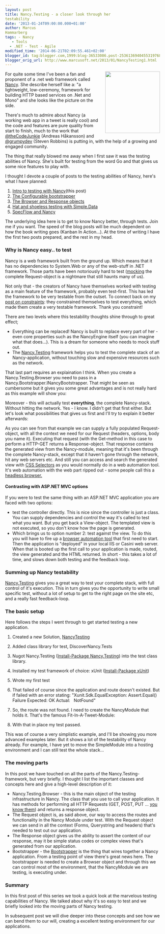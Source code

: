 ```yaml
---
layout: post
title: Nancy.Testing - a closer look through her
testability
date: '2013-01-24T09:00:00.000+01:00'
author: Marcus
Hammarberg
tags: - Nancy
   - Tools
  - .NET - Test - Agile
modified_time: '2014-06-21T02:09:55.461+02:00'
blogger_id: tag:blogger.com,1999:blog-36533086.post-2536136940455319768
blogger_orig_url: http://www.marcusoft.net/2013/01/NancyTesting1.html
---
```



<div dir="ltr" style="text-align: left;" trbidi="on">

<div class="separator" style="clear: both; text-align: center;">

<a href="http://nancyfx.org/images/logo.png" data-imageanchor="1"
style="clear: right; float: right; margin-bottom: 1em; margin-left: 1em;"><img
src="http://nancyfx.org/images/logo.png" data-border="0" width="178"
height="200" /></a>

</div>

For quite some time I've been a fan and proponent of a .net web
framework called
<a href="http://www.nancyfx.org/" target="_blank">Nancy</a>. She
describe herself like a: "a lightweight, low-ceremony, framework for
building HTTP based services on .Net and Mono" and she looks like the
picture on the side.

There's much to admire about Nancy (a working web app in a tweet is
really cool) and the code and features are pure quality from start to
finish, much to the work that
<a href="http://thecodejunkie/" target="_blank">@theCodeJunkie</a> (Andreas
Håkansson) and
<a href="https://twitter.com/Grumpydev" target="_blank">@grumpydev</a>
(Steven Robbins) is putting in, with the help of a growing and engaged
community.

The thing that really blowed me away when I first saw it was the testing
abilities of Nancy. She's built for testing from the word Go and that
gives us some nice features to play with.

I thought I devote a couple of posts to the testing abilities of Nancy,
here's what I have planned:

1.  <a href="http://www.marcusoft.net/2013/01/NancyTesting1.html"
    target="_blank">Intro to testing with Nancy</a>(this post)
2.  <a href="http://www.marcusoft.net/2013/01/NancyTesting2.html"
    target="_blank">The Configurable bootstrapper</a>
3.  <a href="http://www.marcusoft.net/2013/01/NancyTesting3.html"
    target="_blank">The Browser and Response objects</a> 
4.  <a href="http://www.marcusoft.net/2013/02/NancyTesting4.html"
    target="_blank">Hat and shoeless testing with Simple.Data</a>
5.  <a href="http://www.marcusoft.net/2013/02/NancyTesting5.html"
    target="_blank">SpecFlow and Nancy</a>

<div>

The underlying idea here is to get to know Nancy better, through tests.
Join me if you want. The speed of the blog posts will be much dependent
on how the book writing goes (Kanban In Action...). At the time of
writing I have the first two posts prepared, and the rest in my head. 

</div>

<div>



### Why is Nancy easy.. to test

</div>

<div>

Nancy is a web framework built from the ground up. Which means that it
has no dependencies to System.Web or any of the web-stuff in .NET
framework. Those parts have been notoriously hard to test
(<a href="http://en.wikipedia.org/wiki/Mock_object"
target="_blank">mocking</a> the complete Request-object is a nightmare
that still haunts many of us). 

</div>

<div>



</div>

<div>

Not only that - the creators of Nancy have themselves worked with
testing as a main feature of the framework, probably even test-first.
This has led the framework to be very testable from the outset. To
connect back on my
<a href="http://www.marcusoft.net/2013/01/on-constraints.html"
target="_blank">post on constraints</a>: they constrained themselves to
test everything, which made them create a very testable framework. Thank
you constraint!

</div>

<div>



</div>

<div>

There are two levels where this testability thoughts shine through to
great effect; 

</div>

<div>

-   Everything can be replaced! Nancy is built to replace every part of
    her - even core properties such as the NancyEngine itself (you can
    imagine what that does...). This is a dream for someone who needs to
    mock stuff out.
-   The [Nancy.Testing](http://nancy.testing/) framework helps you to
    test the complete stack of an Nancy-application, without touching
    slow and expensive resources such as the network. 

<div>

That last part requires an explaination I think. When you create a
Nancy.Testing.Browser you need to pass in a
Nancy.Bootstrapper.INancyBootstrapper. That might be seen as cumbersome
but it gives you some great advantages and is not really hard as this
example will show you:

</div>

</div>



<div>



</div>

<div>

Moreover - this will actually test **everything**, the complete
Nancy-stack. Without hitting the network. Yes - I know. I didn't get
that first either. But let's look what possibilities that gives us first
and I'll try to explain it better afterwards:

<div>

</div>



<div>

As you can see from that example we can supply a fully populated
Request-object, with all the context we need for our Request (headers,
options, body you name it).
Executing that request (with the Get-method in this case to perform a
HTTP-GET returns a Response-object. That response contains the generated
view from the Nancy-module, meaning that it's been through the complete
Nancy-stack, except that it haven't gone through the network, hit any
web servers etc. And still you can access and search the generated view
with
<a href="http://www.w3.org/TR/CSS2/selector.html" target="_blank">CSS
Selectors</a> as you would normally do in a web automation tool. It's
web automation with the web part ripped out - some people call this a
<a href="http://blog.arhg.net/2009/10/what-is-headless-browser.html"
target="_blank">headless browser.</a>

#### Contrasting with ASP.NET MVC options

</div>

<div>

If you were to test the same thing with an ASP.NET MVC application you
are faced with two options: 

</div>

<div>

-   test the controller directly. This is nice since the controller is
    just a class. You can supply dependencies and control the way it's
    called to test what you want. But you get back a View-object.
    The templated view is not executed, so you don't know how the page
    is generated. 
-   Which brings us to option number 2: test against the view. To do
    this you will have to fire up a <a
    href="http://www.marcusoft.net/2012/05/specflow-page-objects-and.html"
    target="_blank">browser automation tool</a> that first need to
    start. Then the application is "deployed" in your local IIS or
    Casini web server. When that is booted up the first call to your
    application is made, routed, the view generated and the HTML
    returned.
    In short - this takes a lot of time, and slows down both testing and
    the feedback loop. 

### Summing up Nancy testability

</div>

<div>

[Nancy.Testing](http://nancy.testing/) gives you a great way to test
your complete stack, with full control of it's execution. This in turn
gives you the opportunity to write small specific test, without a lot of
setup to get to the right page on the site etc, and a really fast
feedback-loop.

</div>

<div>

### The basic setup

</div>

<div>

Here follows the steps I went through to get started testing a new
application.

</div>

<div>

1.  Created a new Solution,
    <a href="https://github.com/marcusoftnet/DiscoveringNancyThroughTests"
    target="_blank">NancyTesting</a>

2.  Added class library for test, DiscoverNancy.Tests

3.  Nugot Nancy.Testing
    (<a href="http://nuget.org/packages/Nancy.Testing"
    target="_blank">Install-Package Nancy.Testing</a>) into the test
    class library.

4.  Installed my test framework of choice: xUnit
    (<a href="http://install-package%20xunit/"
    target="_blank">Install-Package xUnit</a>)

5.  Wrote my first test
    <div>
   </div>

6.  That failed of course since the application and route doesn't
    existed. But if failed with an error stating:
       "Xunit.Sdk.EqualException: Assert.Equal() Failure
        Expected: OK
        Actual:   NotFound"

7.  So, the route was not found. I need to create the NancyModule that
    holds it. That's the famous Fit-In-A-Tweet-Module:
    <div>
   </div>

8.  With that in place my test passed. 

This was of course a very simplistic example, and I'll be showing you
more advanced examples later. But it shows a lot of the testability of
Nancy already. For example, I have yet to move the SimpleModule into a
hosting environment and I can still test the whole stack...

### The moving parts

In this post we have touched on all the parts of the
Nancy.Testing-framework, but very briefly. I thought I list the
important classes and concepts here and give a high-level description of
it:

-   Nancy.Testing.Browser - this is the main object of the testing
    infrastructure in Nancy. The class that you use to call your
    application. It has methods for performing all HTTP Requests (GET,
    POST, PUT ... <a
    href="http://en.wikipedia.org/wiki/Hypertext_Transfer_Protocol#Request_methods"
    target="_blank">you know them</a>) and returns a response object.
-   The Request object is, as said above, our way to access the routes
    and functionality in the Nancy Module under test. With the Request
    object we can send in all the context (Forms, Querystring and
    headers) that's needed to test out our application. 
-   The Response object gives us the ability to assert the content of
    our response, may it be simple status codes or complex views that's
    generated from our application. 
-   Bootstrapper - the
    <a href="https://github.com/NancyFx/Nancy/wiki/Bootstrapper"
    target="_blank">Bootstrapper</a> is the thing that wires together a
    Nancy application. From a testing point of view there's great news
    here. The bootstrapper is needed to create a Browser object and
    through this we can control most of the environment, that the
    NancyModule we are testing, is executing under. 

### Summary

In this first post of this series we took a quick look at the marvelous
testing capabilities of Nancy. We talked about why it's so easy to test
and we briefly looked into the moving parts of Nancy testing.

In subsequent post we will dive deeper into these concepts and see how
we can bend them to our will, creating a excellent testing environment
for our applications. 

</div>

</div>

</div>

